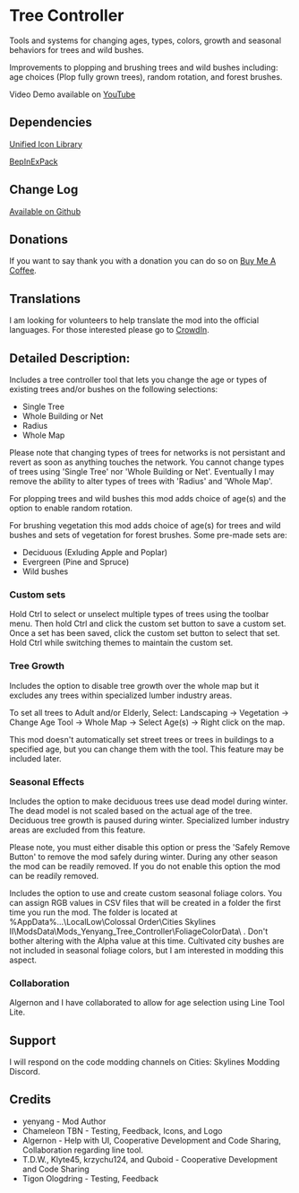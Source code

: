 # Tree Controller

Tools and systems for changing ages, types, colors, growth and seasonal behaviors for trees and wild bushes.

Improvements to plopping and brushing trees and wild bushes including: age choices (Plop fully grown trees), random rotation, and forest brushes.

Video Demo available on [YouTube](https://www.youtube.com/watch?v=YoyMliyWJQU)

## Dependencies
[Unified Icon Library](https://thunderstore.io/c/cities-skylines-ii/p/algernon/Unified_Icon_Library/)

[BepInExPack](https://thunderstore.io/c/cities-skylines-ii/p/BepInEx/BepInExPack/)

## Change Log
[Available on Github](https://github.com/yenyang/Tree_Controller_BepInEx/blob/master/CHANGELOG.md)

## Donations
If you want to say thank you with a donation you can do so on [Buy Me A Coffee](https://www.buymeacoffee.com/yenyang_mods).

## Translations
I am looking for volunteers to help translate the mod into the official languages. For those interested please go to [CrowdIn](https://crowdin.com/project/csl2-mod-tree-controller).

## Detailed Description:
Includes a tree controller tool that lets you change the age or types of existing trees and/or bushes on the following selections:
* Single Tree
* Whole Building or Net
* Radius
* Whole Map

Please note that changing types of trees for networks is not persistant and revert as soon as anything touches the network. 
You cannot change types of trees using 'Single Tree' nor 'Whole Building or Net'. Eventually I may remove the ability to alter types of trees with 'Radius' and 'Whole Map'.

For plopping trees and wild bushes this mod adds choice of age(s) and the option to enable random rotation.

For brushing vegetation this mod adds choice of age(s) for trees and wild bushes and sets of vegetation for forest brushes. Some pre-made sets are:
* Deciduous (Exluding Apple and Poplar)
* Evergreen (Pine and Spruce)
* Wild bushes 

### Custom sets
Hold Ctrl to select or unselect multiple types of trees using the toolbar menu. Then hold Ctrl and click the custom set button to save a custom set. Once a set has been saved, click the custom set button to select that set. Hold Ctrl while switching themes to maintain the custom set.

### Tree Growth
Includes the option to disable tree growth over the whole map but it excludes any trees within specialized lumber industry areas.

To set all trees to Adult and/or Elderly, Select: Landscaping -> Vegetation -> Change Age Tool -> Whole Map -> Select Age(s) -> Right click on the map. 

This mod doesn't automatically set street trees or trees in buildings to a specified age, but you can change them with the tool. This feature may be included later.

### Seasonal Effects
Includes the option to make deciduous trees use dead model during winter. The dead model is not scaled based on the actual age of the tree.
Deciduous tree growth is paused during winter. Specialized lumber industry areas are excluded from this feature.

Please note, you must either disable this option or press the 'Safely Remove Button' to remove the mod safely during winter.
During any other season the mod can be readily removed. If you do not enable this option the mod can be readily removed.

Includes the option to use and create custom seasonal foliage colors. You can assign RGB values in CSV files that will be created in a folder the first time you run the mod.
The folder is located at %AppData%...\LocalLow\Colossal Order\Cities Skylines II\ModsData\Mods_Yenyang_Tree_Controller\FoliageColorData\ .
Don't bother altering with the Alpha value at this time. Cultivated city bushes are not included in seasonal foliage colors, but I am interested in modding this aspect.

### Collaboration
Algernon and I have collaborated to allow for age selection using Line Tool Lite.

## Support
I will respond on the code modding channels on Cities: Skylines Modding Discord.

## Credits 
* yenyang - Mod Author
* Chameleon TBN - Testing, Feedback, Icons, and Logo
* Algernon - Help with UI, Cooperative Development and Code Sharing, Collaboration regarding line tool.
* T.D.W., Klyte45, krzychu124, and Quboid - Cooperative Development and Code Sharing
* Tigon Ologdring - Testing, Feedback